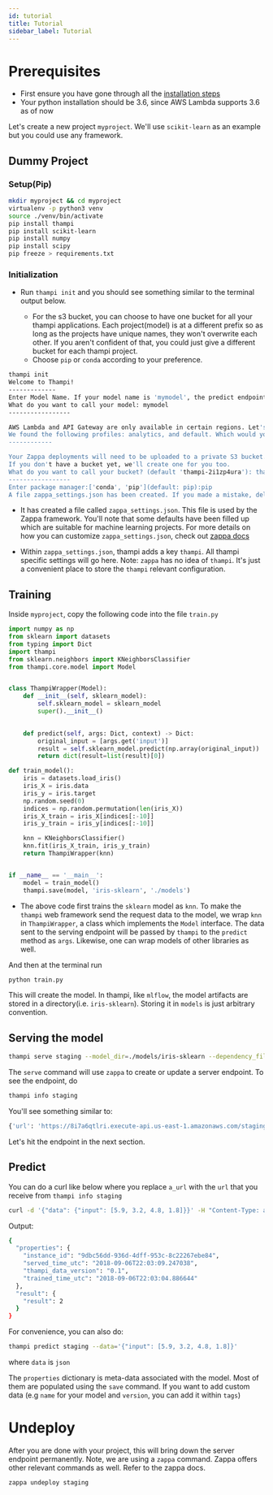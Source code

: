 ```yaml
---
id: tutorial
title: Tutorial
sidebar_label: Tutorial
---
```


# Prerequisites
* First ensure you have gone through all the [installation steps](installation.md)
* Your python installation should be 3.6, since AWS Lambda supports 3.6 as of now

Let's create a new project `myproject`. We'll use `scikit-learn` as an example but you could use any framework.

## Dummy Project
### Setup(Pip)

```bash
mkdir myproject && cd myproject
virtualenv -p python3 venv
source ./venv/bin/activate
pip install thampi
pip install scikit-learn
pip install numpy
pip install scipy
pip freeze > requirements.txt
```


### Initialization
* Run `thampi init` and you should see something similar to the terminal output below. 

    *  For the s3 bucket, you can choose to have one bucket for all your thampi applications. Each project(model) is at a different prefix so as long as the projects have unique names, they won't overwrite each other. If you aren't confident of that, you could just give a different bucket for each thampi project.
    * Choose `pip` or `conda` according to your preference.
```bash
thampi init
Welcome to Thampi!
-------------
Enter Model Name. If your model name is 'mymodel', the predict endpoint will be myendpoint.com/mymodel/predict
What do you want to call your model: mymodel
-----------------

AWS Lambda and API Gateway are only available in certain regions. Let's check to make sure you have a profile set up in one that will work.
We found the following profiles: analytics, and default. Which would you like us to use? (default 'default'): default
------------

Your Zappa deployments will need to be uploaded to a private S3 bucket.
If you don't have a bucket yet, we'll create one for you too.
What do you want to call your bucket? (default 'thampi-2i1zp4ura'): thampi-store
-----------------
Enter package manager:['conda', 'pip'](default: pip):pip
A file zappa_settings.json has been created. If you made a mistake, delete it and run `thampi init` again

```

* It has created a file called `zappa_settings.json`. This file is used by the Zappa framework. You'll note that some defaults have been filled up which are suitable for machine learning projects. For more details on how you can customize `zappa_settings.json`, check out [zappa docs](https://github.com/Miserlou/Zappa#advanced-settings)

* Within `zappa_settings.json`, thampi adds a key `thampi`. All thampi specific settings will go here. Note: `zappa` has no idea of `thampi`. It's just a convenient place to store the `thampi` relevant configuration.

## Training
Inside `myproject`, copy the following code into the file `train.py`

```python
import numpy as np
from sklearn import datasets
from typing import Dict
import thampi
from sklearn.neighbors import KNeighborsClassifier
from thampi.core.model import Model


class ThampiWrapper(Model):
    def __init__(self, sklearn_model):
        self.sklearn_model = sklearn_model
        super().__init__()

    
    def predict(self, args: Dict, context) -> Dict:
        original_input = [args.get('input')]
        result = self.sklearn_model.predict(np.array(original_input))
        return dict(result=list(result)[0])

def train_model():
    iris = datasets.load_iris()
    iris_X = iris.data
    iris_y = iris.target
    np.random.seed(0)
    indices = np.random.permutation(len(iris_X))
    iris_X_train = iris_X[indices[:-10]]
    iris_y_train = iris_y[indices[:-10]]

    knn = KNeighborsClassifier()
    knn.fit(iris_X_train, iris_y_train)
    return ThampiWrapper(knn)


if __name__ == '__main__':
    model = train_model()
    thampi.save(model, 'iris-sklearn', './models')


```

* The above code first trains the `sklearn` model as `knn`. To make the `thampi` web framework send the request data to the model, we wrap `knn` in `ThampiWrapper`, a class which implements the `Model` interface. The data sent to the serving endpoint will be passed by `thampi` to the `predict` method as `args`. Likewise, one can wrap models of other libraries as well.


And then at the terminal run
```bash
python train.py
```

This will create the model. In thampi, like `mlflow`, the model artifacts are stored in a directory(i.e. `iris-sklearn`). Storing it in `models` is just arbitrary convention.


## Serving the model

```bash
thampi serve staging --model_dir=./models/iris-sklearn --dependency_file=./requirements.txt
```
The `serve` command will use `zappa` to create or update a server endpoint. To see the endpoint,
do
```bash
thampi info staging
```

You'll see something similar to:
```bash
{'url': 'https://8i7a6qtlri.execute-api.us-east-1.amazonaws.com/staging/mymodel/predict'}
```
Let's hit the endpoint in the next section.

## Predict
You can do a curl like below where you replace `a_url` with the `url` that you receive from `thampi info staging` 
```bash
curl -d '{"data": {"input": [5.9, 3.2, 4.8, 1.8]}}' -H "Content-Type: application/json" -X POST a_url
```

Output:
```bash
{
  "properties": {
    "instance_id": "9dbc56dd-936d-4dff-953c-8c22267ebe84",
    "served_time_utc": "2018-09-06T22:03:09.247038",
    "thampi_data_version": "0.1",
    "trained_time_utc": "2018-09-06T22:03:04.886644"
  },
  "result": {
    "result": 2
  }
}

```
For convenience, you can also do:
```bash
thampi predict staging --data='{"input": [5.9, 3.2, 4.8, 1.8]}'
```
where `data` is `json`

The `properties` dictionary is meta-data associated with the model. Most of them are populated using the `save` command. If you want to add custom data (e.g `name` for your model and `version`, you can add it within `tags`)

# Undeploy
After you are done with your project, this will bring down the server endpoint permanently. Note, we are using a `zappa` command. Zappa offers other relevant commands as well. Refer to the zappa docs. 

```bash
zappa undeploy staging
```